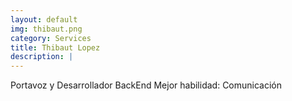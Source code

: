 ```yaml
---
layout: default
img: thibaut.png
category: Services
title: Thibaut Lopez
description: |
---
```

Portavoz y Desarrollador BackEnd
Mejor habilidad: Comunicación